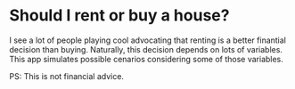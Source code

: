 # Should I rent or buy a house?

I see a lot of people playing cool advocating that renting is a better finantial decision than buying. Naturally, this decision depends on lots of variables. This app simulates possible cenarios considering some of those variables. 

PS: This is not financial advice. 